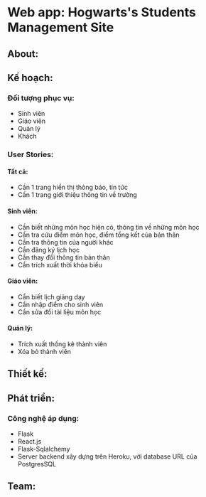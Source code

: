 # Web app: Hogwarts's Students Management Site

## About:

## Kế hoạch:

### Đối tượng phục vụ:
* Sinh viên
* Giáo viên
* Quản lý
* Khách

### User Stories:
#### Tất cả:
* Cần 1 trang hiển thị thông báo, tin tức
* Cần 1 trang giới thiệu thông tin về trường

#### Sinh viên:
* Cần biết những môn học hiện có, thông tin về những môn học
* Cần tra cứu điểm môn học, điểm tổng kết của bản thân
* Cần tra thông tin của người khác
* Cần đăng ký lịch học 
* Cần thay đổi thông tin bản thân
* Cần trích xuất thời khóa biểu

#### Giáo viên:
* Cần biết lịch giảng dạy
* Cần nhập điểm cho sinh viên
* Cần sửa đổi tài liệu môn học

#### Quản lý:
* Trích xuất thống kê thành viên
* Xóa bỏ thành viên

## Thiết kế:
 
## Phát triển:
### Công nghệ áp dụng:
* Flask
* React.js
* Flask-Sqlalchemy
* Server backend xây dựng trên Heroku, với database URL của PostgresSQL
## Team:
